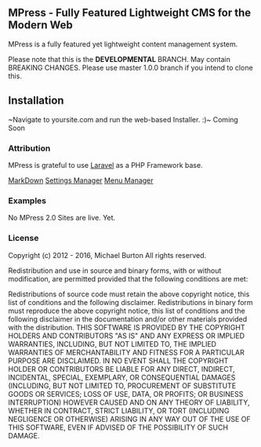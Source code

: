 ## MPress - Fully Featured Lightweight CMS for the Modern Web

MPress is a fully featured yet lightweight content management system. 

Please note that this is the **DEVELOPMENTAL** BRANCH. May contain BREAKING CHANGES. Please use master 1.0.0 branch if you intend to clone this.

## Installation

~Navigate to yoursite.com and run the web-based Installer. :)~ Coming Soon

### Attribution

MPress is grateful to use [Laravel](https://github.com/laravel/laravel) as a PHP Framework base.

[MarkDown](https://github.com/GrahamCampbell/Laravel-Markdown)
[Settings Manager](https://github.com/anlutro/laravel-settings)
[Menu Manager](https://github.com/lavary/laravel-menu)


### Examples

No MPress 2.0 Sites are live. Yet.

### License

Copyright (c) 2012 - 2016, Michael Burton All rights reserved.

Redistribution and use in source and binary forms, with or without modification, are permitted provided that the following conditions are met:

Redistributions of source code must retain the above copyright notice, this list of conditions and the following disclaimer. Redistributions in binary form must reproduce the above copyright notice, this list of conditions and the following disclaimer in the documentation and/or other materials provided with the distribution. THIS SOFTWARE IS PROVIDED BY THE COPYRIGHT HOLDERS AND CONTRIBUTORS "AS IS" AND ANY EXPRESS OR IMPLIED WARRANTIES, INCLUDING, BUT NOT LIMITED TO, THE IMPLIED WARRANTIES OF MERCHANTABILITY AND FITNESS FOR A PARTICULAR PURPOSE ARE DISCLAIMED. IN NO EVENT SHALL THE COPYRIGHT HOLDER OR CONTRIBUTORS BE LIABLE FOR ANY DIRECT, INDIRECT, INCIDENTAL, SPECIAL, EXEMPLARY, OR CONSEQUENTIAL DAMAGES (INCLUDING, BUT NOT LIMITED TO, PROCUREMENT OF SUBSTITUTE GOODS OR SERVICES; LOSS OF USE, DATA, OR PROFITS; OR BUSINESS INTERRUPTION) HOWEVER CAUSED AND ON ANY THEORY OF LIABILITY, WHETHER IN CONTRACT, STRICT LIABILITY, OR TORT (INCLUDING NEGLIGENCE OR OTHERWISE) ARISING IN ANY WAY OUT OF THE USE OF THIS SOFTWARE, EVEN IF ADVISED OF THE POSSIBILITY OF SUCH DAMAGE.